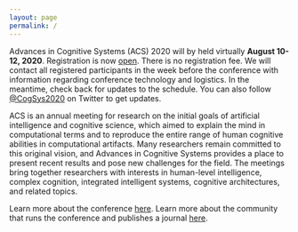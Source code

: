 ```yaml
---
layout: page
permalink: /
---
```


Advances in Cognitive Systems (ACS) 2020 will by held virtually **August 10-12, 2020**. Registration is now [open](https://docs.google.com/forms/d/e/1FAIpQLScSjkOpmMFlC4ky0EJuMif9MkNUTDM8i5paJ4Q3SmAl6Rh9hQ/viewform?vc=0&c=0&w=1). There is no registration fee. We will contact all registered participants in the week before the conference with information regarding conference technology and logistics. In the meantime, check back for updates to the schedule. You can also follow [@CogSys2020](https://twitter.com/CogSys2020) on Twitter to get updates.

ACS is an annual meeting for research on the initial goals of artificial intelligence and cognitive science, which aimed to explain the mind in computational terms and to reproduce the entire range of human cognitive abilities in computational artifacts. Many researchers remain committed to this original vision, and Advances in Cognitive Systems provides a place to present recent results and pose new challenges for the field. The meetings bring together researchers with interests in human-level intelligence, complex cognition, integrated intelligent systems, cognitive architectures, and related topics. 

Learn more about the conference [here](http://www.cogsys.org/conference/2020/). Learn more about the community that runs the conference and publishes a journal [here](http://cogsys.org/).

